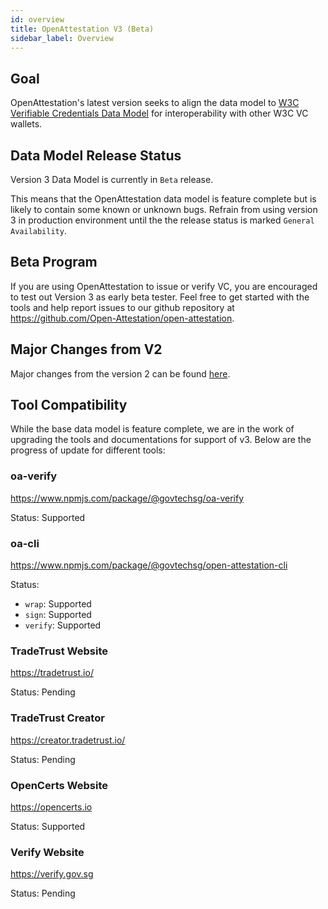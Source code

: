 ```yaml
---
id: overview
title: OpenAttestation V3 (Beta)
sidebar_label: Overview
---
```


## Goal

OpenAttestation's latest version seeks to align the data model to [W3C Verifiable Credentials Data Model](https://www.w3.org/TR/vc-data-model/) for interoperability with other W3C VC wallets.

## Data Model Release Status

Version 3 Data Model is currently in `Beta` release.

This means that the OpenAttestation data model is feature complete but is likely to contain some known or unknown bugs. Refrain from using version 3 in production environment until the the release status is marked `General Availability`.

## Beta Program

If you are using OpenAttestation to issue or verify VC, you are encouraged to test out Version 3 as early beta tester. Feel free to get started with the tools and help report issues to our github repository at https://github.com/Open-Attestation/open-attestation.

## Major Changes from V2

Major changes from the version 2 can be found [here](/docs/advanced/v3/major-changes).

## Tool Compatibility

While the base data model is feature complete, we are in the work of upgrading the tools and documentations for support of v3. Below are the progress of update for different tools:

### oa-verify

https://www.npmjs.com/package/@govtechsg/oa-verify

Status: Supported

### oa-cli

https://www.npmjs.com/package/@govtechsg/open-attestation-cli

Status:

- `wrap`: Supported
- `sign`: Supported
- `verify`: Supported

### TradeTrust Website

https://tradetrust.io/

Status: Pending

### TradeTrust Creator

https://creator.tradetrust.io/

Status: Pending

### OpenCerts Website

https://opencerts.io

Status: Supported

### Verify Website

https://verify.gov.sg

Status: Pending
